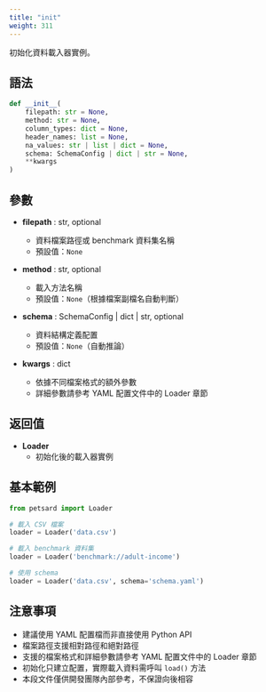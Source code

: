 ```yaml
---
title: "init"
weight: 311
---
```


初始化資料載入器實例。

## 語法

```python
def __init__(
    filepath: str = None,
    method: str = None,
    column_types: dict = None,
    header_names: list = None,
    na_values: str | list | dict = None,
    schema: SchemaConfig | dict | str = None,
    **kwargs
)
```

## 參數

- **filepath** : str, optional
    - 資料檔案路徑或 benchmark 資料集名稱
    - 預設值：`None`

- **method** : str, optional
    - 載入方法名稱
    - 預設值：`None`（根據檔案副檔名自動判斷）

- **schema** : SchemaConfig | dict | str, optional
    - 資料結構定義配置
    - 預設值：`None`（自動推論）

- **kwargs** : dict
    - 依據不同檔案格式的額外參數
    - 詳細參數請參考 YAML 配置文件中的 Loader 章節

## 返回值

- **Loader**
    - 初始化後的載入器實例

## 基本範例

```python
from petsard import Loader

# 載入 CSV 檔案
loader = Loader('data.csv')

# 載入 benchmark 資料集
loader = Loader('benchmark://adult-income')

# 使用 schema
loader = Loader('data.csv', schema='schema.yaml')
```

## 注意事項

- 建議使用 YAML 配置檔而非直接使用 Python API
- 檔案路徑支援相對路徑和絕對路徑
- 支援的檔案格式和詳細參數請參考 YAML 配置文件中的 Loader 章節
- 初始化只建立配置，實際載入資料需呼叫 `load()` 方法
- 本段文件僅供開發團隊內部參考，不保證向後相容